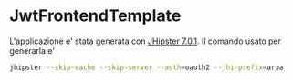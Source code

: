 # JwtFrontendTemplate

L'applicazione e' stata generata con [JHipster 7.0.1](https://www.jhipster.tech/documentation-archive/v7.0.1).
Il comando usato per generarla e'
```bash
jhipster --skip-cache --skip-server --auth=oauth2 --jhi-prefix=arpa
```

